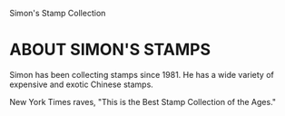 Simon's Stamp Collection

# ABOUT SIMON'S STAMPS

Simon has been collecting stamps since 1981. He has a wide variety of expensive and exotic Chinese stamps.

New York Times raves, "This is the Best Stamp Collection of the Ages."


